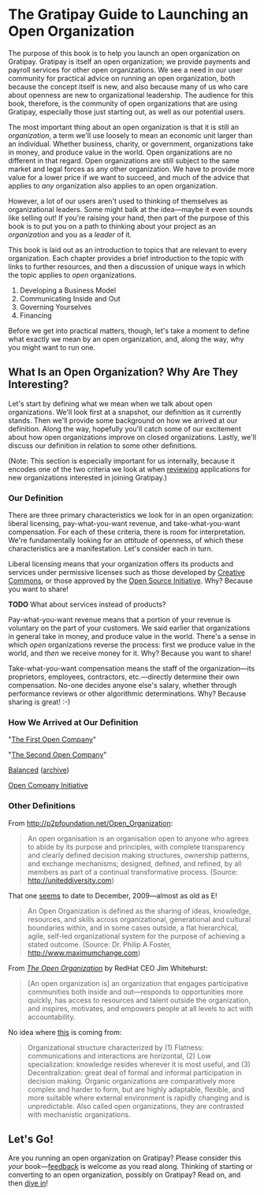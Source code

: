 # The Gratipay Guide to Launching an Open Organization

The purpose of this book is to help you launch an open organization on Gratipay. Gratipay is itself an open organization; we provide payments and payroll services for other open organizations. We see a need in our user community for practical advice on running an open organization, both because the concept itself is new, and also because many of us who care about openness are new to organizational leadership. The audience for this book, therefore, is the community of open organizations that are using Gratipay, especially those just starting out, as well as our potential users.

The most important thing about an open organization is that it is still an *organization*, a term we'll use loosely to mean an economic unit larger than an individual. Whether business, charity, or government, organizations take in money, and produce value in the world. Open organizations are no different in that regard. Open organizations are still subject to the same market and legal forces as any other organization. We have to provide more value for a lower price if we want to succeed, and much of the advice that applies to *any* organization also applies to an open organization.

However, a lot of our users aren't used to thinking of themselves as organizational leaders. Some might balk at the idea—maybe it even sounds like selling out! If you're raising your hand, then part of the purpose of this book is to put you on a path to thinking about your project as an *organization* and you as a *leader* of it. 

This book is laid out as an introduction to topics that are relevant to every organization. Each chapter provides a brief introduction to the topic with links to further resources, and then a discussion of unique ways in which the topic applies to *open* organizations.

 1. Developing a Business Model
 2. Communicating Inside and Out
 3. Governing Yourselves
 4. Financing

Before we get into practical matters, though, let's take a moment to define what exactly we mean by an open organization, and, along the way, why you might want to run one.


## What Is an Open Organization? Why Are They Interesting?

Let's start by defining what we mean when we talk about open organizations. We'll look first at a snapshot, our definition as it currently stands. Then we'll provide some background on how we arrived at our definition. Along the way, hopefully you'll catch some of our excitement about how open organizations improve on closed organizations. Lastly, we'll discuss our definition in relation to some other definitions.

(Note: This section is especially important for us internally, because it encodes one of the two criteria we look at when [reviewing](http://inside.gratipay.com/howto/review-teams) applications for new organizations interested in joining Gratipay.)


### Our Definition

There are three primary characteristics we look for in an open organization: liberal licensing, pay-what-you-want revenue, and take-what-you-want compensation. For each of these criteria, there is room for interpretation. We're fundamentally looking for an *attitude* of openness, of which these characteristics are a manifestation. Let's consider each in turn.

Liberal licensing means that your organization offers its products and services under permissive licenses such as those developed by [Creative Commons](https://creativecommons.org/), or those approved by the [Open Source Initiative](https://opensource.org/). Why? Because you want to share!

**TODO** What about services instead of products?

Pay-what-you-want revenue means that a portion of your revenue is voluntary on the part of your customers. We said earlier that organizations in general take in money, and produce value in the world. There's a sense in which *open* organizations reverse the process: first we produce value in the world, and *then* we receive money for it. Why? Because you want to share!

Take-what-you-want compensation means the staff of the organization—its proprietors, employees, contractors, etc.—directly determine their own compensation. No-one decides anyone else's salary, whether through performance reviews or other algorithmic determinations. Why? Because sharing is great! :-)

### How We Arrived at Our Definition

"[The First Open Company](http://blog.gittip.com/post/26350459746/the-first-open-company/)"

"[The Second Open Company](https://gratipay.news/the-second-open-company-4cbab7ca1a47)"

[Balanced](https://www.balancedpayments.com/open) ([archive](http://archive.is/DNR8l))

[Open Company Initiative](http://www.opencompany.org/)

### Other Definitions

From http://p2pfoundation.net/Open_Organization:

> An open organisation is an organisation open to anyone who agrees to abide by its purpose and principles, with complete transparency and clearly defined decision making structures, ownership patterns, and exchange mechanisms; designed, defined, and refined, by all members as part of a continual transformative process. (Source: http://uniteddiversity.com)

That one [seems](http://www.transitiontownbrixton.org/2009/12/definition-of-an-open-organisation/) to date to December, 2009—almost as old as E!

> An Open Organization is defined as the sharing of ideas, knowledge, resources, and skills across organizational, generational and cultural boundaries within, and in some cases outside, a flat hierarchical, agile, self-led organizational system for the purpose of achieving a stated outcome. (Source: Dr. Philip A Foster, http://www.maximumchange.com)

From [*The Open Organization*](https://opensource.com/resources/what-open-organization) by RedHat CEO Jim Whitehurst:

> [An open organization is] an organization that engages participative communities both inside and out—responds to opportunities more quickly, has access to resources and talent outside the organization, and inspires, motivates, and empowers people at all levels to act with accountability.

No idea where [this](http://www.businessdictionary.com/definition/organic-organization.html) is coming from:

> Organizational structure characterized by (1) Flatness: communications and interactions are horizontal, (2) Low specialization: knowledge resides wherever it is most useful, and (3) Decentralization: great deal of formal and informal participation in decision making. Organic organizations are comparatively more complex and harder to form, but are highly adaptable, flexible, and more suitable where external environment is rapidly changing and is unpredictable. Also called open organizations, they are contrasted with mechanistic organizations.

## Let's Go!

Are you running an open organization on Gratipay? Please consider this *your* book—[feedback](https://github.com/gratipay/guide/issues/new) is welcome as you read along. Thinking of starting or converting to an open organization, possibly on Gratipay? Read on, and then [dive in](https://gratipay.com/new)!